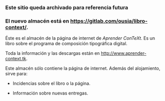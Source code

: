 ### Este sitio queda archivado para referencia futura

### El nuevo almacén está en <https://gitlab.com/ousia/libro-context/>.

Éste es el almacén de la página de internet de _Aprender ConTeXt_. Es un libro sobre el programa de composición tipográfica digital.

Toda la información y las descargas están en <http://www.aprender-context.tk>.

Este almacén sólo contiene la página de internet. Además del alojamiento, sirve para:

* Incidencias sobre el libro o la página.

* Información sobre nuevas entregas.